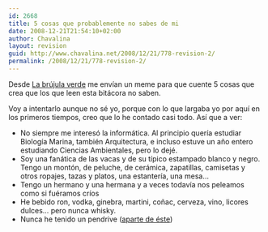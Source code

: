 ```yaml
---
id: 2668
title: 5 cosas que probablemente no sabes de mi
date: 2008-12-21T21:54:10+02:00
author: Chavalina
layout: revision
guid: http://www.chavalina.net/2008/12/21/778-revision-2/
permalink: /2008/12/21/778-revision-2/
---
```

Desde <a href="http://www.labrujulaverde.com/2006/12/19/5-cosas-que-probablemente-no-sabes-de-mi/" target="_blank">La brújula verde</a> me envían un meme para que cuente 5 cosas que crea que los que leen esta bitácora no saben.

Voy a intentarlo aunque no sé yo, porque con lo que largaba yo por aquí en los primeros tiempos, creo que lo he contado casi todo. Así que a ver:

  * No siempre me interesó la informática. Al principio quería estudiar Biología Marina, también Arquitectura, e incluso estuve un año entero estudiando Ciencias Ambientales, pero lo dejé.
  * Soy una fanática de las vacas y de su típico estampado blanco y negro. Tengo un montón, de peluche, de cerámica, zapatillas, camisetas y otros ropajes, tazas y platos, una estantería, una mesa…
  * Tengo un hermano y una hermana y a veces todavía nos peleamos como si fuéramos críos
  * He bebido ron, vodka, ginebra, martini, coñac, cerveza, vino, licores dulces… pero nunca whisky.
  * Nunca he tenido un pendrive (<a href="http://chavalina.net/comentar.php?idpost=238" target="_blank">aparte de éste</a>)
